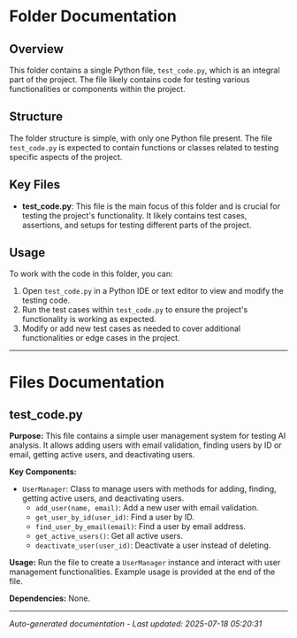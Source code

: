 # Folder Documentation

## Overview
This folder contains a single Python file, `test_code.py`, which is an integral part of the project. The file likely contains code for testing various functionalities or components within the project.

## Structure
The folder structure is simple, with only one Python file present. The file `test_code.py` is expected to contain functions or classes related to testing specific aspects of the project.

## Key Files
- **test_code.py**: This file is the main focus of this folder and is crucial for testing the project's functionality. It likely contains test cases, assertions, and setups for testing different parts of the project.

## Usage
To work with the code in this folder, you can:
1. Open `test_code.py` in a Python IDE or text editor to view and modify the testing code.
2. Run the test cases within `test_code.py` to ensure the project's functionality is working as expected.
3. Modify or add new test cases as needed to cover additional functionalities or edge cases in the project.

---

# Files Documentation

## test_code.py

**Purpose:** This file contains a simple user management system for testing AI analysis. It allows adding users with email validation, finding users by ID or email, getting active users, and deactivating users.

**Key Components:**
- `UserManager`: Class to manage users with methods for adding, finding, getting active users, and deactivating users.
    - `add_user(name, email)`: Add a new user with email validation.
    - `get_user_by_id(user_id)`: Find a user by ID.
    - `find_user_by_email(email)`: Find a user by email address.
    - `get_active_users()`: Get all active users.
    - `deactivate_user(user_id)`: Deactivate a user instead of deleting.
    
**Usage:** Run the file to create a `UserManager` instance and interact with user management functionalities. Example usage is provided at the end of the file.

**Dependencies:** None.

---
*Auto-generated documentation - Last updated: 2025-07-18 05:20:31*
